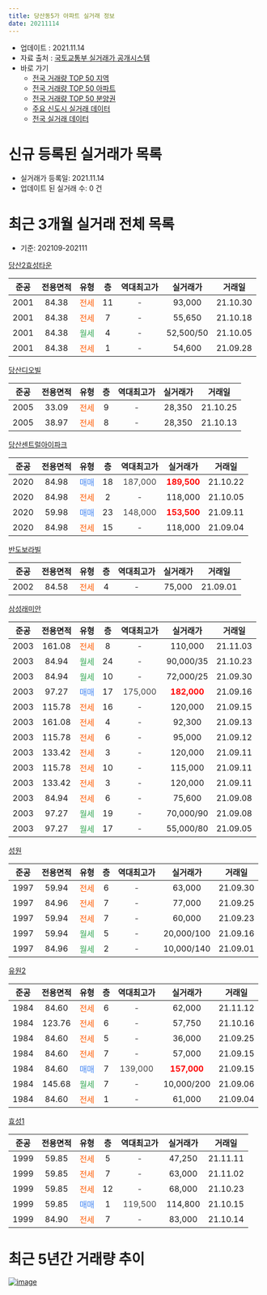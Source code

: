 ```yaml
---
title: 당산동5가 아파트 실거래 정보
date: 20211114
---
```


* 업데이트 : 2021.11.14
* 자료 출처 : [국토교통부 실거래가 공개시스템](http://rt.molit.go.kr)
* 바로 가기
    * [전국 거래량 TOP 50 지역](https://apt-info.github.io/apt-trade-info/tr)
    * [전국 거래량 TOP 50 아파트](https://apt-info.github.io/apt-trade-info/ta)
    * [전국 거래량 TOP 50 분양권](https://apt-info.github.io/apt-trade-info/tb)
    * [주요 신도시 실거래 데이터](https://apt-info.github.io/apt-trade-info/newtown)
    * [전국 실거래 데이터](https://apt-info.github.io/apt-trade-info/all)



<script async src="https://pagead2.googlesyndication.com/pagead/js/adsbygoogle.js"></script>
<!-- 기본광고 -->
<ins class="adsbygoogle"
     style="display:block"
     data-ad-client="ca-pub-1142216861245946"
     data-ad-slot="4805727019"
     data-ad-format="auto"
     data-full-width-responsive="true"></ins>
<script>
     (adsbygoogle = window.adsbygoogle || []).push({});
</script>


# 신규 등록된 실거래가 목록

* 실거래가 등록일: 2021.11.14
* 업데이트 된 실거래 수: 0 건




<script async src="https://pagead2.googlesyndication.com/pagead/js/adsbygoogle.js"></script>
<!-- 기본광고 -->
<ins class="adsbygoogle"
     style="display:block"
     data-ad-client="ca-pub-1142216861245946"
     data-ad-slot="4805727019"
     data-ad-format="auto"
     data-full-width-responsive="true"></ins>
<script>
     (adsbygoogle = window.adsbygoogle || []).push({});
</script>


# 최근 3개월 실거래 전체 목록
* 기준: 202109-202111


[당산2효성타운](https://search.naver.com/search.naver?query=%EB%8B%B9%EC%82%B02%ED%9A%A8%EC%84%B1%ED%83%80%EC%9A%B4)

|준공|전용면적|유형|층|역대최고가|실거래가|거래일|
|:---:|:---:|:---:|:---:|:---:|:---:|:---:|
|2001|84.38|<span style="color:#FF5A00">전세</span>|11|<span style="color:#444444">-</span>|93,000|21.10.30|
|2001|84.38|<span style="color:#FF5A00">전세</span>|7|<span style="color:#444444">-</span>|55,650|21.10.18|
|2001|84.38|<span style="color:#34A853">월세</span>|4|<span style="color:#444444">-</span>|52,500/50|21.10.05|
|2001|84.38|<span style="color:#FF5A00">전세</span>|1|<span style="color:#444444">-</span>|54,600|21.09.28|

[당산디오빌](https://search.naver.com/search.naver?query=%EB%8B%B9%EC%82%B0%EB%94%94%EC%98%A4%EB%B9%8C)

|준공|전용면적|유형|층|역대최고가|실거래가|거래일|
|:---:|:---:|:---:|:---:|:---:|:---:|:---:|
|2005|33.09|<span style="color:#FF5A00">전세</span>|9|<span style="color:#444444">-</span>|28,350|21.10.25|
|2005|38.97|<span style="color:#FF5A00">전세</span>|8|<span style="color:#444444">-</span>|28,350|21.10.13|

[당산센트럴아이파크](https://search.naver.com/search.naver?query=%EB%8B%B9%EC%82%B0%EC%84%BC%ED%8A%B8%EB%9F%B4%EC%95%84%EC%9D%B4%ED%8C%8C%ED%81%AC)

|준공|전용면적|유형|층|역대최고가|실거래가|거래일|
|:---:|:---:|:---:|:---:|:---:|:---:|:---:|
|2020|84.98|<span style="color:#4285F3">매매</span>|18|<span style="color:#444444">187,000</span>|<b><span style="color:#FF0000">189,500</span></b>|21.10.22|
|2020|84.98|<span style="color:#FF5A00">전세</span>|2|<span style="color:#444444">-</span>|118,000|21.10.05|
|2020|59.98|<span style="color:#4285F3">매매</span>|23|<span style="color:#444444">148,000</span>|<b><span style="color:#FF0000">153,500</span></b>|21.09.11|
|2020|84.98|<span style="color:#FF5A00">전세</span>|15|<span style="color:#444444">-</span>|118,000|21.09.04|

[반도보라빌](https://search.naver.com/search.naver?query=%EB%B0%98%EB%8F%84%EB%B3%B4%EB%9D%BC%EB%B9%8C)

|준공|전용면적|유형|층|역대최고가|실거래가|거래일|
|:---:|:---:|:---:|:---:|:---:|:---:|:---:|
|2002|84.58|<span style="color:#FF5A00">전세</span>|4|<span style="color:#444444">-</span>|75,000|21.09.01|

[삼성래미안](https://search.naver.com/search.naver?query=%EC%82%BC%EC%84%B1%EB%9E%98%EB%AF%B8%EC%95%88)

|준공|전용면적|유형|층|역대최고가|실거래가|거래일|
|:---:|:---:|:---:|:---:|:---:|:---:|:---:|
|2003|161.08|<span style="color:#FF5A00">전세</span>|8|<span style="color:#444444">-</span>|110,000|21.11.03|
|2003|84.94|<span style="color:#34A853">월세</span>|24|<span style="color:#444444">-</span>|90,000/35|21.10.23|
|2003|84.94|<span style="color:#34A853">월세</span>|10|<span style="color:#444444">-</span>|72,000/25|21.09.30|
|2003|97.27|<span style="color:#4285F3">매매</span>|17|<span style="color:#444444">175,000</span>|<b><span style="color:#FF0000">182,000</span></b>|21.09.16|
|2003|115.78|<span style="color:#FF5A00">전세</span>|16|<span style="color:#444444">-</span>|120,000|21.09.15|
|2003|161.08|<span style="color:#FF5A00">전세</span>|4|<span style="color:#444444">-</span>|92,300|21.09.13|
|2003|115.78|<span style="color:#FF5A00">전세</span>|6|<span style="color:#444444">-</span>|95,000|21.09.12|
|2003|133.42|<span style="color:#FF5A00">전세</span>|3|<span style="color:#444444">-</span>|120,000|21.09.11|
|2003|115.78|<span style="color:#FF5A00">전세</span>|10|<span style="color:#444444">-</span>|115,000|21.09.11|
|2003|133.42|<span style="color:#FF5A00">전세</span>|3|<span style="color:#444444">-</span>|120,000|21.09.11|
|2003|84.94|<span style="color:#FF5A00">전세</span>|6|<span style="color:#444444">-</span>|75,600|21.09.08|
|2003|97.27|<span style="color:#34A853">월세</span>|19|<span style="color:#444444">-</span>|70,000/90|21.09.08|
|2003|97.27|<span style="color:#34A853">월세</span>|17|<span style="color:#444444">-</span>|55,000/80|21.09.05|

[성원](https://search.naver.com/search.naver?query=%EC%84%B1%EC%9B%90)

|준공|전용면적|유형|층|역대최고가|실거래가|거래일|
|:---:|:---:|:---:|:---:|:---:|:---:|:---:|
|1997|59.94|<span style="color:#FF5A00">전세</span>|6|<span style="color:#444444">-</span>|63,000|21.09.30|
|1997|84.96|<span style="color:#FF5A00">전세</span>|7|<span style="color:#444444">-</span>|77,000|21.09.25|
|1997|59.94|<span style="color:#FF5A00">전세</span>|7|<span style="color:#444444">-</span>|60,000|21.09.23|
|1997|59.94|<span style="color:#34A853">월세</span>|5|<span style="color:#444444">-</span>|20,000/100|21.09.16|
|1997|84.96|<span style="color:#34A853">월세</span>|2|<span style="color:#444444">-</span>|10,000/140|21.09.01|

[유원2](https://search.naver.com/search.naver?query=%EC%9C%A0%EC%9B%902)

|준공|전용면적|유형|층|역대최고가|실거래가|거래일|
|:---:|:---:|:---:|:---:|:---:|:---:|:---:|
|1984|84.60|<span style="color:#FF5A00">전세</span>|6|<span style="color:#444444">-</span>|62,000|21.11.12|
|1984|123.76|<span style="color:#FF5A00">전세</span>|6|<span style="color:#444444">-</span>|57,750|21.10.16|
|1984|84.60|<span style="color:#FF5A00">전세</span>|5|<span style="color:#444444">-</span>|36,000|21.09.25|
|1984|84.60|<span style="color:#FF5A00">전세</span>|7|<span style="color:#444444">-</span>|57,000|21.09.15|
|1984|84.60|<span style="color:#4285F3">매매</span>|7|<span style="color:#444444">139,000</span>|<b><span style="color:#FF0000">157,000</span></b>|21.09.15|
|1984|145.68|<span style="color:#34A853">월세</span>|7|<span style="color:#444444">-</span>|10,000/200|21.09.06|
|1984|84.60|<span style="color:#FF5A00">전세</span>|1|<span style="color:#444444">-</span>|61,000|21.09.04|

[효성1](https://search.naver.com/search.naver?query=%ED%9A%A8%EC%84%B11)

|준공|전용면적|유형|층|역대최고가|실거래가|거래일|
|:---:|:---:|:---:|:---:|:---:|:---:|:---:|
|1999|59.85|<span style="color:#FF5A00">전세</span>|5|<span style="color:#444444">-</span>|47,250|21.11.11|
|1999|59.85|<span style="color:#FF5A00">전세</span>|7|<span style="color:#444444">-</span>|63,000|21.11.02|
|1999|59.85|<span style="color:#FF5A00">전세</span>|12|<span style="color:#444444">-</span>|68,000|21.10.23|
|1999|59.85|<span style="color:#4285F3">매매</span>|1|<span style="color:#444444">119,500</span>|114,800|21.10.15|
|1999|84.90|<span style="color:#FF5A00">전세</span>|7|<span style="color:#444444">-</span>|83,000|21.10.14|



<script async src="https://pagead2.googlesyndication.com/pagead/js/adsbygoogle.js"></script>
<!-- 기본광고 -->
<ins class="adsbygoogle"
     style="display:block"
     data-ad-client="ca-pub-1142216861245946"
     data-ad-slot="4805727019"
     data-ad-format="auto"
     data-full-width-responsive="true"></ins>
<script>
     (adsbygoogle = window.adsbygoogle || []).push({});
</script>


# 최근 5년간 거래량 추이


<div style="width:100%;">
    <canvas id="deal_progress" height="200"></canvas>
</div>

<script>
new Chart(document.getElementById("deal_progress"), {
    type: 'line',
    data: {
        labels: ['16.01','16.02','16.03','16.04','16.05','16.06','16.07','16.08','16.09','16.10','16.11','16.12','17.01','17.02','17.03','17.04','17.05','17.06','17.07','17.08','17.09','17.10','17.11','17.12','18.01','18.02','18.03','18.04','18.05','18.06','18.07','18.08','18.09','18.10','18.11','18.12','19.01','19.02','19.03','19.04','19.05','19.06','19.07','19.08','19.09','19.10','19.11','19.12','20.01','20.02','20.03','20.04','20.05','20.06','20.07','20.08','20.09','20.10','20.11','20.12','21.01','21.02','21.03','21.04','21.05','21.06','21.07','21.08','21.09','21.10','21.11'],
        datasets: [{
            label: '매매/분양권',
            data: [15,17,37,23,30,42,31,25,28,31,13,10,4,10,35,23,46,21,29,11,24,16,18,29,35,13,22,7,10,2,14,13,8,4,1,0,1,0,3,4,7,8,24,6,11,22,21,10,15,11,8,1,11,23,19,8,7,8,8,23,13,3,9,3,15,7,14,3,3,2,0],
            borderColor: "rgba(66, 133, 243, 1)",
            backgroundColor: "rgba(66, 133, 243, 0.05)",
            borderWidth: 1,
            pointRadius: 0,
            fill: false,
            lineTension: 0
        },{
            label: '전/월세',
            data: [24,40,26,27,28,30,18,30,21,33,25,30,28,29,33,23,16,22,16,15,13,14,18,18,21,21,28,15,19,19,21,23,15,21,20,22,20,23,15,19,6,16,17,24,16,20,10,14,23,18,12,20,30,26,24,32,17,20,25,27,13,18,9,13,23,18,27,22,22,10,4],
            borderColor: "rgba(255, 90, 0, 1)",
            backgroundColor: "rgba(255, 90, 0, 0.05)",
            borderWidth: 1,
            pointRadius: 0,
            fill: false,
            lineTension: 0
        },{
            label: '합계',
            data: [39,57,63,50,58,72,49,55,49,64,38,40,32,39,68,46,62,43,45,26,37,30,36,47,56,34,50,22,29,21,35,36,23,25,21,22,21,23,18,23,13,24,41,30,27,42,31,24,38,29,20,21,41,49,43,40,24,28,33,50,26,21,18,16,38,25,41,25,25,12,4],
            borderColor: "rgba(0, 0, 0, 1)",
            backgroundColor: "rgba(0, 0, 0, 0.03)",
            borderWidth: 0.1,
            pointRadius: 0,
            fill: true,
            lineTension: 0
        }
        ]
    },
    options: {
        responsive: true,
        title: {
            display: false
        },
        tooltips: {
            mode: 'index',
            intersect: false
        },
        hover: {
            mode: 'nearest',
            intersect: true
        },
        scales: {
            xAxes: [{
                display: true,
                scaleLabel: {
                    display: true,
                    labelString: '년/월'
                }
            }],
            yAxes: [{
                display: true,
                ticks: {
                    suggestedMin: 0,
                },
                scaleLabel: {
                    display: true,
                    labelString: '실거래 수'
                }
            }]
        }
    }
});

</script>


[![image](https://apt-info.github.io/images/2020-01-03-apt-trade-info/1024x500.png)](https://play.google.com/store/apps/details?id=com.aptinfo.apttradeinfo)

